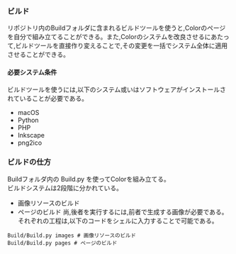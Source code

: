 ### ビルド

リポジトリ内のBuildフォルダに含まれるビルドツールを使うと,Colorのページを自分で組み立てることができる。また,Colorのシステムを改良させるにあたって,ビルドツールを直接作り変えることで,その変更を一括でシステム全体に適用させることができる。

#### 必要システム条件
ビルドツールを使うには,以下のシステム或いはソフトウェアがインストールされていることが必要である。

* macOS
* Python
* PHP
* Inkscape
* png2ico

### ビルドの仕方
Buildフォルダ内の Build.py を使ってColorを組み立てる。  
ビルドシステムは2段階に分かれている。
* 画像リソースのビルド
* ページのビルド
尚,後者を実行するには,前者で生成する画像が必要である。  
それぞれの工程は,以下のコードをシェルに入力することで可能である。
```Shell
Build/Build.py images # 画像リソースのビルド
Build/Build.py pages # ページのビルド
```
